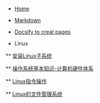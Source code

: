 <!-- MD_page/_sidebar.md -->

* [Home](/)

* [Markdown](Markdown_1.md)

* [Docsify to creat pages](Docsify-GithubPages_1.md)

* Linux

** [安装Linux子系统](Linux/Linux_1)

** [操作系统基本知识-计算机硬件体系](Linux/Linux_2)

** [Linux指令操作](Linux/Linux_3)

** [Linux的文件管理系统](Linux/Linux_4)

